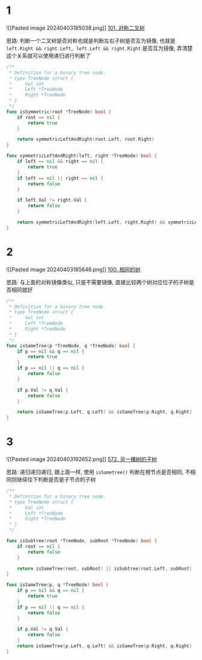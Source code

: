 # 1
![[Pasted image 20240403185038.png]]
[101. 对称二叉树](https://leetcode.cn/problems/symmetric-tree/)

思路: 判断一个二叉树是否对称也就是判断左右子树是否互为镜像, 也就是 `left.Right && right.Left, left.Left && right.Right` 是否互为镜像, 弄清楚这个关系就可以使用递归进行判断了

```go
/**
 * Definition for a binary tree node.
 * type TreeNode struct {
 *     Val int
 *     Left *TreeNode
 *     Right *TreeNode
 * }
 */
func isSymmetric(root *TreeNode) bool {
	if root == nil {
		return true
	}

	return symmetricLeftAndRight(root.Left, root.Right)
}

func symmetricLeftAndRight(left, right *TreeNode) bool {
	if left == nil && right == nil {
		return true
	}
	if left == nil || right == nil {
		return false
	}

	if left.Val != right.Val {
		return false
	}

	return symmetricLeftAndRight(left.Left, right.Right) && symmetricLeftAndRight(left.Right, right.Left)
}
```

# 2
![[Pasted image 20240403185646.png]]
[100. 相同的树](https://leetcode.cn/problems/same-tree/)

思路: 与上面的对称镜像类似, 只是不需要镜像, 直接比较两个树对应位子的子树是否相同就好
```go
/**
 * Definition for a binary tree node.
 * type TreeNode struct {
 *     Val int
 *     Left *TreeNode
 *     Right *TreeNode
 * }
 */
func isSameTree(p *TreeNode, q *TreeNode) bool {
	if p == nil && q == nil {
		return true
	}
	if p == nil || q == nil {
		return false
	}

	if p.Val != q.Val {
		return false
	}

	return isSameTree(p.Left, q.Left) && isSameTree(p.Right, q.Right)
}
```


# 3
![[Pasted image 20240403192652.png]]
[572. 另一棵树的子树](https://leetcode.cn/problems/subtree-of-another-tree/)

思路: 递归递归递归, 跟上面一样, 使用 `isSametree()` 判断在根节点是否相同, 不相同则继续往下判断是否是子节点的子树
```go
/**
 * Definition for a binary tree node.
 * type TreeNode struct {
 *     Val int
 *     Left *TreeNode
 *     Right *TreeNode
 * }
 */

func isSubtree(root *TreeNode, subRoot *TreeNode) bool {
	if root == nil {
		return false
	}

	return isSameTree(root, subRoot) || isSubtree(root.Left, subRoot) || isSubtree(root.Right, subRoot)
}

func isSameTree(p, q *TreeNode) bool {
	if p == nil && q == nil {
		return true
	}
	if p == nil || q == nil {
		return false
	}

	if p.Val != q.Val {
		return false
	}
	return isSameTree(p.Left, q.Left) && isSameTree(p.Right, q.Right)
}
```